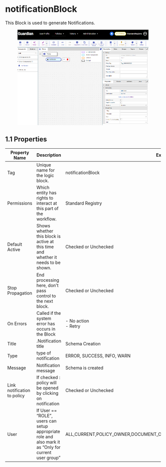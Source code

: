 # notificationBlock

This Block is used to generate Notifications.

<figure><img src="../../../../.gitbook/assets/image (7) (4).png" alt=""><figcaption></figcaption></figure>

## 1.1 Properties

| Property Name               | Description                                                                                           | Example                                                                      | Status |
| --------------------------- | ----------------------------------------------------------------------------------------------------- | ---------------------------------------------------------------------------- | ------ |
| Tag                         | Unique name for the logic block.                                                                      | notificationBlock                                                            |        |
| Permissions                 | Which entity has rights to interact at this part of the workflow.                                     | Standard Registry                                                            |        |
| Default Active              | Shows whether this block is active at this time and whether it needs to be shown.                     | Checked or Unchecked                                                         |        |
| Stop Propagation            | End processing here, don't pass control to the next block.                                            | Checked or Unchecked                                                         |        |
| On Errors                   | Called if the system error has occurs in the Block                                                    | <p>- No action<br>- Retry</p>                                                |        |
| Title                       | .Notification title                                                                                   | Schema Creation                                                              |        |
| Type                        | type of notification                                                                                  | ERROR, SUCCESS, INFO, WARN                                                   |        |
| Message                     | Notification message                                                                                  | Schema is created                                                            |        |
| Link notification to policy | If checked : policy will be opened by clicking on notification                                        | Checked or Unchecked                                                         |        |
| User                        | If User == “ROLE”, users can setup appropriate role and also mark it as “Only for current user group” | ALL,CURRENT,POLICY\_OWNER,DOCUMENT\_OWNER,DOCUMENT\_ISSUER,GROUP\_OWNER,ROLE |        |
